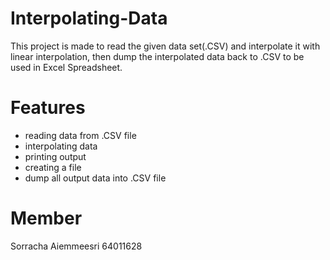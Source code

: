 # Interpolating-Data
This project is made to read the given data set(.CSV) and interpolate it with linear interpolation, then dump the interpolated data back to .CSV to be used in Excel Spreadsheet.
 
# Features
- reading data from .CSV file
- interpolating data
- printing output
- creating a file
- dump all output data into .CSV file
 
# Member
Sorracha Aiemmeesri 64011628
